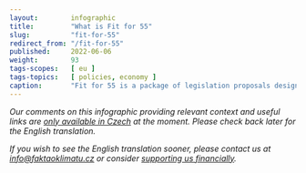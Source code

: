 ```yaml
---
layout:        infographic
title:         "What is Fit for 55"
slug:          "fit-for-55"
redirect_from: "/fit-for-55"
published:     2022-06-06
weight:        93
tags-scopes:   [ eu ]
tags-topics:   [ policies, economy ]
caption:       "Fit for 55 is a package of legislation proposals designed by the European Commission to cut the EU's net greenhouse gas emissions by 55% below 1990 levels by 2030. It is a key step for the EU on its way to reach its legally binding target – net zero by 2050."
---
```


_Our comments on this infographic providing relevant context and useful links are [only available in Czech](https://faktaoklimatu.cz/infografiky/fit-for-55) at the moment. Please check back later for the English translation._

_If you wish to see the English translation sooner, please contact us at [info@faktaoklimatu.cz](mailto:info@faktaoklimatu.cz) or consider [supporting us financially](https://www.darujme.cz/projekt/1203742)._
